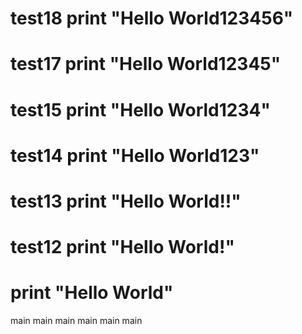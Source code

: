  test18
print "Hello World123456"
=======
 test17
print "Hello World12345"
=======
 test15
print "Hello World1234"
=======
 test14
print "Hello World123"
=======
test13
print "Hello World!!"
=======
 test12
print "Hello World!"
=======

print "Hello World"
=======


 main
 main
 main
main
main
 main
